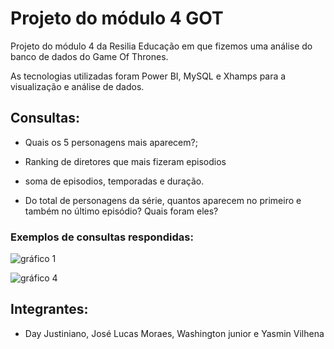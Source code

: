 
# Projeto do módulo 4 GOT
Projeto do módulo 4 da Resilia Educação em que fizemos uma análise do banco de dados do Game Of Thrones. 

As tecnologias utilizadas foram Power BI, MySQL e Xhamps  para a visualização e análise de dados.


##  Consultas:

- Quais os 5 personagens mais aparecem?;

-  Ranking de diretores que mais fizeram episodios

- soma de episodios, temporadas e duração.

- Do total de personagens da série, quantos aparecem no primeiro e também no último episódio? Quais foram eles?

### Exemplos de consultas respondidas:
![gráfico 1](https://user-images.githubusercontent.com/114528129/214830395-63f9ac7c-e772-40c0-9d8d-a9493e3d4b70.jpg)

![gráfico 4](https://user-images.githubusercontent.com/114528129/214830557-5895a42e-fdea-4e64-9109-7c3e9731204f.jpg)

## Integrantes:

- Day Justiniano, José Lucas Moraes, Washington junior e Yasmin Vilhena
